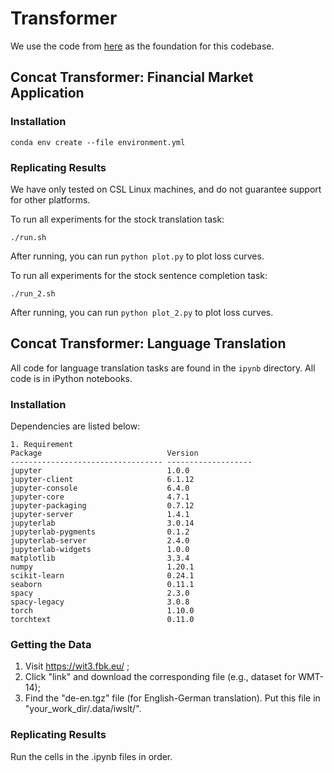 # Transformer

We use the code from [here](https://github.com/harvardnlp/annotated-transformer) as the foundation for this codebase.

## Concat Transformer: Financial Market Application
### Installation
```
conda env create --file environment.yml
```

### Replicating Results

We have only tested on CSL Linux machines, and do not guarantee support for other platforms.

To run all experiments for the stock translation task:
```angular2html
./run.sh
```
After running, you can run `python plot.py` to plot loss curves.

To run all experiments for the stock sentence completion task:
```angular2html
./run_2.sh
```
After running, you can run `python plot_2.py` to plot loss curves.

## Concat Transformer: Language Translation

All code for language translation tasks are found in the `ipynb` directory. All code is in iPython notebooks.

### Installation
Dependencies are listed below:
```
1. Requirement
Package                            Version
---------------------------------- -------------------
jupyter                            1.0.0
jupyter-client                     6.1.12
jupyter-console                    6.4.0
jupyter-core                       4.7.1
jupyter-packaging                  0.7.12
jupyter-server                     1.4.1
jupyterlab                         3.0.14
jupyterlab-pygments                0.1.2
jupyterlab-server                  2.4.0
jupyterlab-widgets                 1.0.0
matplotlib                         3.3.4
numpy                              1.20.1
scikit-learn                       0.24.1
seaborn                            0.11.1
spacy                              2.3.0
spacy-legacy                       3.0.8
torch                              1.10.0
torchtext                          0.11.0
```
### Getting the Data
1. Visit https://wit3.fbk.eu/ ;
2. Click "link" and download the corresponding file (e.g., dataset for WMT-14);
3. Find the "de-en.tgz" file (for English-German translation). Put this file in "your_work_dir/.data/iwslt/".

### Replicating Results
Run the cells in the .ipynb files in order.
